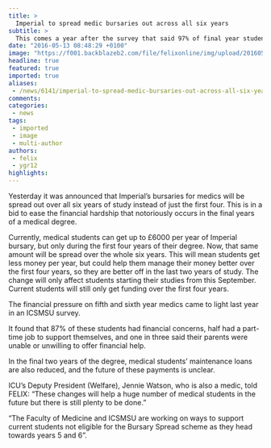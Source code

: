 ```yaml
---
title: >
  Imperial to spread medic bursaries out across all six years
subtitle: >
  This comes a year after the survey that said 97% of final year students were in the red
date: "2016-05-13 08:48:29 +0100"
image: "https://f001.backblazeb2.com/file/felixonline/img/upload/201605131048-felix-NHS.jpg"
headline: true
featured: true
imported: true
aliases:
 - /news/6141/imperial-to-spread-medic-bursaries-out-across-all-six-years
comments:
categories:
 - news
tags:
 - imported
 - image
 - multi-author
authors:
 - felix
 - ygr12
highlights:
---
```


Yesterday it was announced that Imperial’s bursaries for medics will be spread out over all six years of study instead of just the first four. This is in a bid to ease the financial hardship that notoriously occurs in the final years of a medical degree.

Currently, medical students can get up to £6000 per year of Imperial bursary, but only during the first four years of their degree. Now, that same amount will be spread over the whole six years. This will mean students get less money per year, but could help them manage their money better over the first four years, so they are better off in the last two years of study. The change will only affect students starting their studies from this September. Current students will still only get funding over the first four years.

The financial pressure on fifth and sixth year medics came to light last year in an ICSMSU survey.

It found that 87% of these students had financial concerns, half had a part-time job to support themselves, and one in three said their parents were unable or unwilling to offer financial help.

In the final two years of the degree, medical students’ maintenance loans are also reduced, and the future of these payments is unclear.

ICU’s Deputy President (Welfare), Jennie Watson, who is also a medic, told FELIX: “These changes will help a huge number of medical students in the future but there is still plenty to be done.”

“The Faculty of Medicine and ICSMSU are working on ways to support current students not eligible for the Bursary Spread scheme as they head towards years 5 and 6”.
